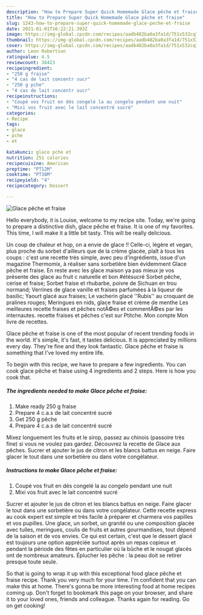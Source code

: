 ```yaml
---
description: "How to Prepare Super Quick Homemade Glace pêche et fraise"
title: "How to Prepare Super Quick Homemade Glace pêche et fraise"
slug: 1243-how-to-prepare-super-quick-homemade-glace-peche-et-fraise
date: 2021-01-01T16:22:21.393Z
image: https://img-global.cpcdn.com/recipes/aadb482ba0a3fa1d/751x532cq70/glace-peche-et-fraise-photo-principale-de-la-recette.jpg
thumbnail: https://img-global.cpcdn.com/recipes/aadb482ba0a3fa1d/751x532cq70/glace-peche-et-fraise-photo-principale-de-la-recette.jpg
cover: https://img-global.cpcdn.com/recipes/aadb482ba0a3fa1d/751x532cq70/glace-peche-et-fraise-photo-principale-de-la-recette.jpg
author: Leon Robertson
ratingvalue: 4.5
reviewcount: 38423
recipeingredient:
- "250 g fraise"
- "4 cas de lait concentr sucr"
- "250 g pche"
- "4 cas de lait concentr sucr"
recipeinstructions:
- "Coupé vos fruit en dés congelé la au congelo pendant une nuit"
- "Mixi vos fruit avec le lait concentré sucré"
categories:
- Recipe
tags:
- glace
- pche
- et

katakunci: glace pche et 
nutrition: 251 calories
recipecuisine: American
preptime: "PT12M"
cooktime: "PT38M"
recipeyield: "4"
recipecategory: Dessert

---
```



![Glace pêche et fraise](https://img-global.cpcdn.com/recipes/aadb482ba0a3fa1d/751x532cq70/glace-peche-et-fraise-photo-principale-de-la-recette.jpg)

Hello everybody, it is Louise, welcome to my recipe site. Today, we're going to prepare a distinctive dish, glace pêche et fraise. It is one of my favorites. This time, I will make it a little bit tasty. This will be really delicious.

Un coup de chaleur et hop, on a envie de glace !! Celle-ci, légère et vegan, plus proche du sorbet d&#39;ailleurs que de la crème glacée, plaît à tous les coups : c&#39;est une recette très simple, avec peu d&#39;ingrédients, issue d&#39;un magazine Thermomix, à réaliser sans sorbetière bien évidemment Glace pêche et fraise. En reste avec les glace maison ya pas mieux je vos présente des glace au fruit c naturelle et bon #étésucré Sorbet pêche, cerise et fraise; Sorbet fraise et rhubarbe, poivre de Sichuan en trou normand; Verrines de glace vanille et fraises parfumées à la liqueur de basilic; Yaourt glacé aux fraises; Le vacherin glacé &#39;&#39;Rubis&#39;&#39; au croquant de pralines rouges; Meringues en nids, glace fraise et crème de menthe Les meilleures recette fraises et pêches notÃ©es et commentÃ©es par les internautes. recette fraises et pêches c&#39;est sur Ptitche. Mon compte Mon livre de recettes.

Glace pêche et fraise is one of the most popular of recent trending foods in the world. It's simple, it's fast, it tastes delicious. It is appreciated by millions every day. They're fine and they look fantastic. Glace pêche et fraise is something that I've loved my entire life.


To begin with this recipe, we have to prepare a few ingredients. You can cook glace pêche et fraise using 4 ingredients and 2 steps. Here is how you cook that.

<!--inarticleads1-->

##### The ingredients needed to make Glace pêche et fraise:

1. Make ready 250 g fraise
1. Prepare 4 c.a.s de lait concentré sucré
1. Get 250 g pêche
1. Prepare 4 c.a.s de lait concentré sucré


Mixez longuement les fruits et le sirop, passez au chinois (passoire très fine) si vous ne voulez pas gardez. Découvrez la recette de Glace aux pêches. Sucrer et ajouter le jus de citron et les blancs battus en neige. Faire glacer le tout dans une sorbetière ou dans votre congélateur. 

<!--inarticleads2-->

##### Instructions to make Glace pêche et fraise:

1. Coupé vos fruit en dés congelé la au congelo pendant une nuit
1. Mixi vos fruit avec le lait concentré sucré


Sucrer et ajouter le jus de citron et les blancs battus en neige. Faire glacer le tout dans une sorbetière ou dans votre congélateur. Cette recette express au cook expert est simple et très facile à préparer et charmera vos papilles et vos pupilles. Une glace, un sorbet, un granité ou une composition glacée avec tuiles, meringues, coulis de fruits et autres gourmandises, tout dépend de la saison et de vos envies. Ce qui est certain, c&#39;est que le dessert glacé est toujours une option appréciée surtout après un repas copieux et pendant la période des fêtes en particulier où la bûche et le nougat glacés ont de nombreux amateurs. Éplucher les pêche : la peau doit se retirer presque toute seule. 

So that is going to wrap it up with this exceptional food glace pêche et fraise recipe. Thank you very much for your time. I'm confident that you can make this at home. There's gonna be more interesting food at home recipes coming up. Don't forget to bookmark this page on your browser, and share it to your loved ones, friends and colleague. Thanks again for reading. Go on get cooking!
